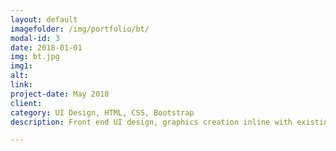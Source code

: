 ```yaml
---
layout: default
imagefolder: /img/portfolio/bt/
modal-id: 3
date: 2018-01-01
img: bt.jpg
img1: 
alt: 
link: 
project-date: May 2018
client: 
category: UI Design, HTML, CSS, Bootstrap
description: Front end UI design, graphics creation inline with existing branding for beauty products ecommerce store. Edited existing site bootstrap html/css template elements to fit design.

---
```

